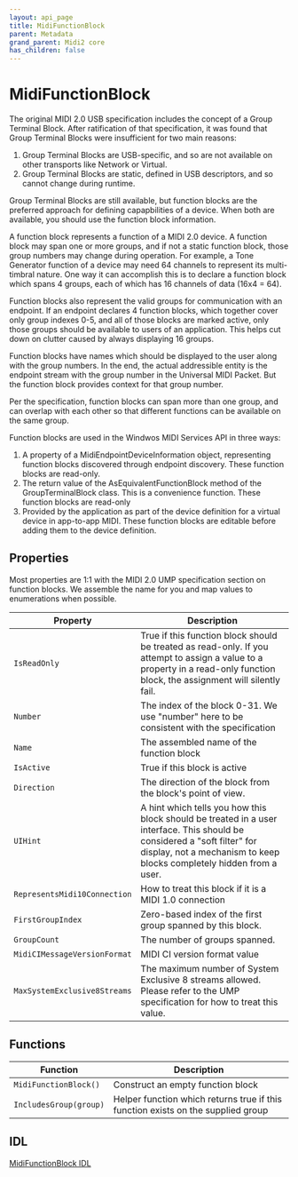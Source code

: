 ```yaml
---
layout: api_page
title: MidiFunctionBlock
parent: Metadata
grand_parent: Midi2 core
has_children: false
---
```


# MidiFunctionBlock

The original MIDI 2.0 USB specification includes the concept of a Group Terminal Block. After ratification of that specification, it was found that Group Terminal Blocks were insufficient for two main reasons:
1. Group Terminal Blocks are USB-specific, and so are not available on other transports like Network or Virtual.
2. Group Terminal Blocks are static, defined in USB descriptors, and so cannot change during runtime.

Group Terminal Blocks are still available, but function blocks are the preferred approach for defining capapbilities of a device. When both are available, you should use the function block information.

A function block represents a function of a MIDI 2.0 device. A function block may span one or more groups, and if not a static function block, those group numbers may change during operation. For example, a Tone Generator function of a device may need 64 channels to represent its multi-timbral nature. One way it can accomplish this is to declare a function block which spans 4 groups, each of which has 16 channels of data (16x4 = 64).

Function blocks also represent the valid groups for communication with an endpoint. If an endpoint declares 4 function blocks, which together cover only group indexes 0-5, and all of those blocks are marked active, only those groups should be available to users of an application. This helps cut down on clutter caused by always displaying 16 groups.

Function blocks have names which should be displayed to the user along with the group numbers. In the end, the actual addressible entity is the endpoint stream with the group number in the Universal MIDI Packet. But the function block provides context for that group number.

Per the specification, function blocks can span more than one group, and can overlap with each other so that different functions can be available on the same group.

Function blocks are used in the Windwos MIDI Services API in three ways:

1. A property of a MidiEndpointDeviceInformation object, representing function blocks discovered through endpoint discovery. These function blocks are read-only.
2. The return value of the AsEquivalentFunctionBlock method of the GroupTerminalBlock class. This is a convenience function. These function blocks are read-only
3. Provided by the application as part of the device definition for a virtual device in app-to-app MIDI. These function blocks are editable before adding them to the device definition.

## Properties

Most properties are 1:1 with the MIDI 2.0 UMP specification section on function blocks. We assemble the name for you and map values to enumerations when possible.

| Property | Description |
| --------------- | ----------- |
| `IsReadOnly` | True if this function block should be treated as read-only. If you attempt to assign a value to a property in a read-only function block, the assignment will silently fail. |
| `Number` | The index of the block 0-31. We use "number" here to be consistent with the specification |
| `Name` | The assembled name of the function block |
| `IsActive` | True if this block is active |
| `Direction` | The direction of the block from the block's point of view. |
| `UIHint` | A hint which tells you how this block should be treated in a user interface. This should be considered a "soft filter" for display, not a mechanism to keep blocks completely hidden from a user. |
| `RepresentsMidi10Connection` | How to treat this block if it is a MIDI 1.0 connection |
| `FirstGroupIndex` | Zero-based index of the first group spanned by this block. |
| `GroupCount` | The number of groups spanned. |
| `MidiCIMessageVersionFormat` | MIDI CI version format value |
| `MaxSystemExclusive8Streams` | The maximum number of System Exclusive 8 streams allowed. Please refer to the UMP specification for how to treat this value. |

## Functions

| Function | Description |
| --------------- | ----------- |
| `MidiFunctionBlock()` | Construct an empty function block |
| `IncludesGroup(group)` | Helper function which returns true if this function exists on the supplied group |

## IDL

[MidiFunctionBlock IDL](https://github.com/microsoft/MIDI/blob/main/src/app-sdk/winrt-core/MidiFunctionBlock.idl)
